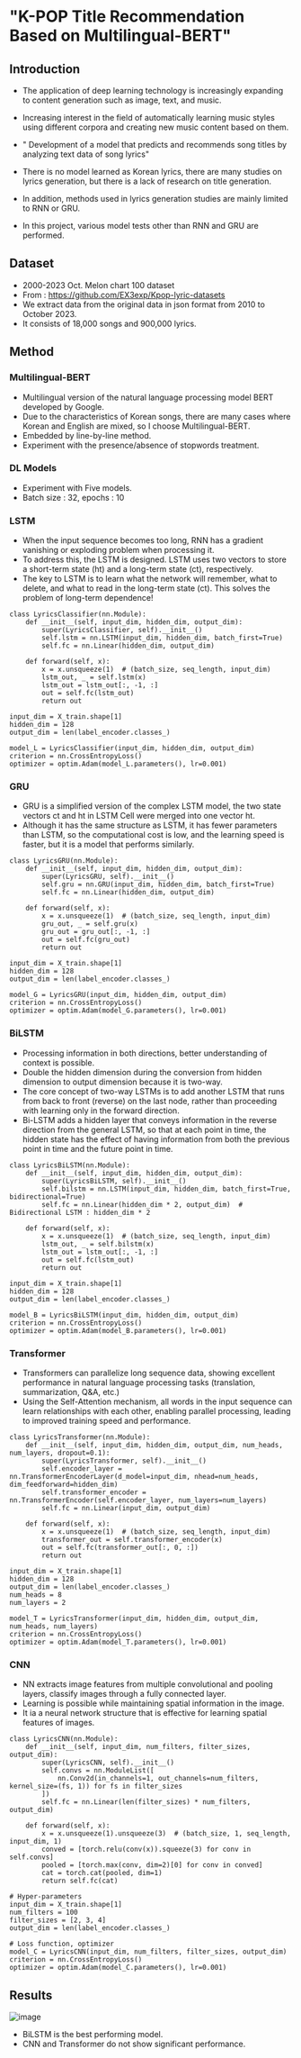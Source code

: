 
# "K-POP Title Recommendation Based on Multilingual-BERT"

## Introduction
- The application of deep learning technology is increasingly expanding to content generation such as image, text, and music.
- Increasing interest in the field of automatically learning music styles using different corpora and creating new music content based on them.
- " Development of a model that predicts and recommends song titles by analyzing text data of song lyrics"

- There is no model learned as Korean lyrics, there are many studies on lyrics generation, but there is a lack of research on title generation.
- In addition, methods used in lyrics generation studies are mainly limited to RNN or GRU.
- In this project, various model tests other than RNN and GRU are performed.

## Dataset

- 2000-2023 Oct. Melon chart 100 dataset
- From : https://github.com/EX3exp/Kpop-lyric-datasets
- We extract data from the original data in json format from 2010 to October 2023.
- It consists of 18,000 songs and 900,000 lyrics.

## Method

### Multilingual-BERT
- Multilingual version of the natural language processing model BERT developed by Google.
- Due to the characteristics of Korean songs, there are many cases where Korean and English are mixed, so I choose Multilingual-BERT.
- Embedded by line-by-line method.
- Experiment with the presence/absence of stopwords treatment.

### DL Models
- Experiment with Five models.
- Batch size : 32, epochs : 10

### LSTM
- When the input sequence becomes too long, RNN has a gradient vanishing or exploding problem when processing it.
- To address this, the LSTM is designed. LSTM uses two vectors to store a short-term state (ht) and a long-term state (ct), respectively.
- The key to LSTM is to learn what the network will remember, what to delete, and what to read in the long-term state (ct). This solves the problem of long-term dependence!
```
class LyricsClassifier(nn.Module):
    def __init__(self, input_dim, hidden_dim, output_dim):
        super(LyricsClassifier, self).__init__()
        self.lstm = nn.LSTM(input_dim, hidden_dim, batch_first=True)
        self.fc = nn.Linear(hidden_dim, output_dim)

    def forward(self, x):
        x = x.unsqueeze(1)  # (batch_size, seq_length, input_dim)
        lstm_out, _ = self.lstm(x)
        lstm_out = lstm_out[:, -1, :]
        out = self.fc(lstm_out)
        return out

input_dim = X_train.shape[1]
hidden_dim = 128
output_dim = len(label_encoder.classes_)

model_L = LyricsClassifier(input_dim, hidden_dim, output_dim)
criterion = nn.CrossEntropyLoss()
optimizer = optim.Adam(model_L.parameters(), lr=0.001)
```

### GRU
- GRU is a simplified version of the complex LSTM model, the two state vectors ct and ht in LSTM Cell were merged into one vector ht.
- Although it has the same structure as LSTM, it has fewer parameters than LSTM, so the computational cost is low, and the learning speed is faster, but it is a model that performs similarly.
```
class LyricsGRU(nn.Module):
    def __init__(self, input_dim, hidden_dim, output_dim):
        super(LyricsGRU, self).__init__()
        self.gru = nn.GRU(input_dim, hidden_dim, batch_first=True)
        self.fc = nn.Linear(hidden_dim, output_dim)

    def forward(self, x):
        x = x.unsqueeze(1)  # (batch_size, seq_length, input_dim)
        gru_out, _ = self.gru(x)
        gru_out = gru_out[:, -1, :]
        out = self.fc(gru_out)
        return out

input_dim = X_train.shape[1]
hidden_dim = 128
output_dim = len(label_encoder.classes_)

model_G = LyricsGRU(input_dim, hidden_dim, output_dim)
criterion = nn.CrossEntropyLoss()
optimizer = optim.Adam(model_G.parameters(), lr=0.001)
```
### BiLSTM
- Processing information in both directions, better understanding of context is possible.
- Double the hidden dimension during the conversion from hidden dimension to output dimension because it is two-way.
- The core concept of two-way LSTMs is to add another LSTM that runs from back to front (reverse) on the last node, rather than proceeding with learning only in the forward direction.
- Bi-LSTM adds a hidden layer that conveys information in the reverse direction from the general LSTM, so that at each point in time, the hidden state has the effect of having information from both the previous point in time and the future point in time.
```
class LyricsBiLSTM(nn.Module):
    def __init__(self, input_dim, hidden_dim, output_dim):
        super(LyricsBiLSTM, self).__init__()
        self.bilstm = nn.LSTM(input_dim, hidden_dim, batch_first=True, bidirectional=True)
        self.fc = nn.Linear(hidden_dim * 2, output_dim)  # Bidirectional LSTM : hidden_dim * 2

    def forward(self, x):
        x = x.unsqueeze(1)  # (batch_size, seq_length, input_dim)
        lstm_out, _ = self.bilstm(x)
        lstm_out = lstm_out[:, -1, :]
        out = self.fc(lstm_out)
        return out

input_dim = X_train.shape[1]
hidden_dim = 128
output_dim = len(label_encoder.classes_)

model_B = LyricsBiLSTM(input_dim, hidden_dim, output_dim)
criterion = nn.CrossEntropyLoss()
optimizer = optim.Adam(model_B.parameters(), lr=0.001)
```

### Transformer
- Transformers can parallelize long sequence data, showing excellent performance in natural language processing tasks (translation, summarization, Q&A, etc.)
- Using the Self-Attention mechanism, all words in the input sequence can learn relationships with each other, enabling parallel processing, leading to improved training speed and performance.
```
class LyricsTransformer(nn.Module):
    def __init__(self, input_dim, hidden_dim, output_dim, num_heads, num_layers, dropout=0.1):
        super(LyricsTransformer, self).__init__()
        self.encoder_layer = nn.TransformerEncoderLayer(d_model=input_dim, nhead=num_heads, dim_feedforward=hidden_dim)
        self.transformer_encoder = nn.TransformerEncoder(self.encoder_layer, num_layers=num_layers)
        self.fc = nn.Linear(input_dim, output_dim)

    def forward(self, x):
        x = x.unsqueeze(1)  # (batch_size, seq_length, input_dim)
        transformer_out = self.transformer_encoder(x)
        out = self.fc(transformer_out[:, 0, :])
        return out

input_dim = X_train.shape[1]
hidden_dim = 128
output_dim = len(label_encoder.classes_)
num_heads = 8
num_layers = 2

model_T = LyricsTransformer(input_dim, hidden_dim, output_dim, num_heads, num_layers)
criterion = nn.CrossEntropyLoss()
optimizer = optim.Adam(model_T.parameters(), lr=0.001)
```

### CNN
- NN extracts image features from multiple convolutional and pooling layers, classify images through a fully connected layer.
- Learning is possible while maintaining spatial information in the image.
- It ia a neural network structure that is effective for learning spatial features of images.
```
class LyricsCNN(nn.Module):
    def __init__(self, input_dim, num_filters, filter_sizes, output_dim):
        super(LyricsCNN, self).__init__()
        self.convs = nn.ModuleList([
            nn.Conv2d(in_channels=1, out_channels=num_filters, kernel_size=(fs, 1)) for fs in filter_sizes
        ])
        self.fc = nn.Linear(len(filter_sizes) * num_filters, output_dim)

    def forward(self, x):
        x = x.unsqueeze(1).unsqueeze(3)  # (batch_size, 1, seq_length, input_dim, 1)
        conved = [torch.relu(conv(x)).squeeze(3) for conv in self.convs]
        pooled = [torch.max(conv, dim=2)[0] for conv in conved]
        cat = torch.cat(pooled, dim=1)
        return self.fc(cat)

# Hyper-parameters
input_dim = X_train.shape[1]
num_filters = 100
filter_sizes = [2, 3, 4]
output_dim = len(label_encoder.classes_)

# Loss function, optimizer
model_C = LyricsCNN(input_dim, num_filters, filter_sizes, output_dim)
criterion = nn.CrossEntropyLoss()
optimizer = optim.Adam(model_C.parameters(), lr=0.001)
```

## Results
![image](https://github.com/wonbyunglee/mygit/assets/134191686/1072cb3a-182c-42c8-bc1d-d60706d5abd9)
- BiLSTM is the best performing model.
- CNN and Transformer do not show significant performance.
